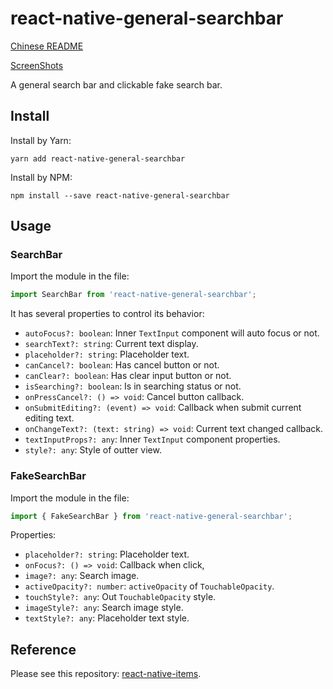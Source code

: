 # react-native-general-searchbar

[Chinese README](README-zh_CN.md)

[ScreenShots](resource/ScreenShot.md)

A general search bar and clickable fake search bar.

## Install

Install by Yarn:

```shell
yarn add react-native-general-searchbar
```

Install by NPM:

```shell
npm install --save react-native-general-searchbar
```

## Usage

### SearchBar

Import the module in the file:

```javascript
import SearchBar from 'react-native-general-searchbar';
```

It has several properties to control its behavior:

* `autoFocus?: boolean`: Inner `TextInput` component will auto focus or not.
* `searchText?: string`: Current text display.
* `placeholder?: string`: Placeholder text.
* `canCancel?: boolean`: Has cancel button or not.
* `canClear?: boolean`: Has clear input button or not.
* `isSearching?: boolean`: Is in searching status or not.
* `onPressCancel?: () => void`: Cancel button callback.
* `onSubmitEditing?: (event) => void`: Callback when submit current editing text.
* `onChangeText?: (text: string) => void`: Current text changed callback.
* `textInputProps?: any`: Inner `TextInput` component properties.
* `style?: any`: Style of outter view.

### FakeSearchBar

Import the module in the file:

```javascript
import { FakeSearchBar } from 'react-native-general-searchbar';
```

Properties:

* `placeholder?: string`: Placeholder text.
* `onFocus?: () => void`: Callback when click,
* `image?: any`: Search image.
* `activeOpacity?: number`: `activeOpacity` of `TouchableOpacity`.
* `touchStyle?: any`: Out `TouchableOpacity` style.
* `imageStyle?: any`: Search image style.
* `textStyle?: any`: Placeholder text style.

## Reference

Please see this repository: [react-native-items](https://github.com/gaoxiaosong/react-native-items).